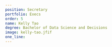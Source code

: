 ```yaml
---
position: Secretary
portfolio: Execs
order: 5
name: Kelly Tao
degree: Bachelor of Data Science and Decisions
image: kelly-tao.jfif
one_line:
---
```



